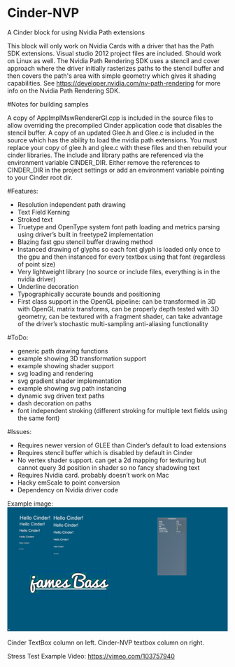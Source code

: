 Cinder-NVP
==========

A Cinder block for using Nvidia Path extensions

This block will only work on Nvidia Cards with a driver that has the Path SDK extensions. Visual studio 2012 project files are included. Should work on Linux as well. The Nvidia Path Rendering SDK uses a stencil and cover approach where the driver initially rasterizes paths to the stencil buffer and then covers the path's area with simple geometry which gives it shading capabilities. See https://developer.nvidia.com/nv-path-rendering for more info on the Nvidia Path Rendering SDK. 

#Notes for building samples

A copy of AppImplMswRendererGl.cpp is included in the source files to allow overriding the precompiled Cinder application code that disables the stencil buffer.
A copy of an updated Glee.h and Glee.c is included in the source which has the ability to load the nvidia path extensions. You must replace your copy of glee.h and glee.c with these files and then rebuild your cinder libraries. The include and library paths are referenced via the environment variable CINDER_DIR. Either remove the references to CINDER_DIR in the project settings or add an environment variable pointing to your Cinder root dir.

#Features:

* Resolution independent path drawing
* Text Field Kerning
* Stroked text
* Truetype and OpenType system font path loading and metrics parsing using driver’s built in freetype2 implementation
* Blazing fast gpu stencil buffer drawing method
* Instanced drawing of glyphs so each font glyph is loaded only once to the gpu and then instanced for every textbox using that font (regardless of point size)
* Very lightweight library (no source or include files, everything is in the nvidia driver)
* Underline decoration
* Typographically accurate bounds and positioning
* First class support in the OpenGL pipeline:
can be transformed in 3D with OpenGL matrix transforms, can be properly depth tested with 3D geometry, can be textured with a fragment shader, can take advantage of the driver’s stochastic multi-sampling anti-aliasing functionality

#ToDo:

* generic path drawing functions
* example showing 3D transformation support
* example showing shader support
* svg loading and rendering
* svg gradient shader implementation
* example showing svg path instancing
* dynamic svg driven text paths
* dash decoration on paths
* font independent stroking (different stroking for multiple text fields using the same font)

#Issues:

* Requires newer version of GLEE than Cinder’s default to load extensions
* Requires stencil buffer which is disabled by default in Cinder
* No vertex shader support. can get a 2d mapping for texturing but cannot query 3d position in shader so no fancy shadowing text
* Requires Nvidia card. probably doesn’t work on Mac
* Hacky emScale to point conversion
* Dependency on Nvidia driver code

Example image:
![alt tag](https://raw.githubusercontent.com/stimulant/Cinder-NVP/master/NVTextSample.png)

Cinder TextBox column on left. Cinder-NVP textbox column on right.

Stress Test Example Video:
https://vimeo.com/103757940

